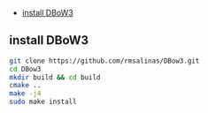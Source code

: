 - [install DBoW3](#install-dbow3)

## install DBoW3

```bash
git clone https://github.com/rmsalinas/DBow3.git
cd DBow3
mkdir build && cd build
cmake ..
make -j4
sudo make install
```
